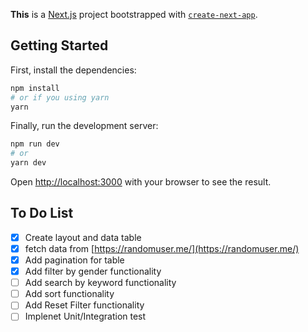 **This** is a [Next.js](https://nextjs.org/) project bootstrapped with [`create-next-app`](https://github.com/vercel/next.js/tree/canary/packages/create-next-app).

## Getting Started

First, install the dependencies:

```bash
npm install
# or if you using yarn
yarn
```

Finally, run the development server:

```bash
npm run dev
# or
yarn dev
```

Open [http://localhost:3000](http://localhost:3000) with your browser to see the result.

## To Do List
- [x] Create layout and data table
- [x] fetch data from [https://randomuser.me/](https://randomuser.me/)
- [x] Add pagination for table
- [x] Add filter by gender functionality
- [ ] Add search by keyword functionality
- [ ] Add sort functionality
- [ ] Add Reset Filter functionality
- [ ] Implenet Unit/Integration test
